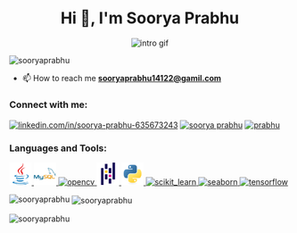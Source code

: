 <h1 align="center">Hi 👋, I'm Soorya Prabhu</h1>

<p align="center">
  <img src="https://camo.githubusercontent.com/2366b34bb903c09617990fb5fff4622f3e941349e846ddb7e73df872a9d21233/68747470733a2f2f63646e2e6472696262626c652e636f6d2f75736572732f3733303730332f73637265656e73686f74732f363538313234332f6176656e746f2e676966" alt="intro gif" width="400" />
</p>

<p align="left">
  <img src="https://komarev.com/ghpvc/?username=sooryaprabhu&label=Profile%20views&color=0e75b6&style=flat" alt="sooryaprabhu" />
</p>

- 📫 How to reach me **sooryaprabhu14122@gamil.com**

<h3 align="left">Connect with me:</h3>
<p align="left">
<a href="https://linkedin.com/in/linkedin.com/in/soorya-prabhu-635673243" target="blank"><img align="center" src="https://raw.githubusercontent.com/rahuldkjain/github-profile-readme-generator/master/src/images/icons/Social/linked-in-alt.svg" alt="linkedin.com/in/soorya-prabhu-635673243" height="30" width="40" /></a>
<a href="https://kaggle.com/soorya prabhu" target="blank"><img align="center" src="https://raw.githubusercontent.com/rahuldkjain/github-profile-readme-generator/master/src/images/icons/Social/kaggle.svg" alt="soorya prabhu" height="30" width="40" /></a>
<a href="https://www.youtube.com/c/prabhu" target="blank"><img align="center" src="https://raw.githubusercontent.com/rahuldkjain/github-profile-readme-generator/master/src/images/icons/Social/youtube.svg" alt="prabhu" height="30" width="40" /></a>
</p>

<h3 align="left">Languages and Tools:</h3>
<p align="left">
<a href="https://www.java.com" target="_blank" rel="noreferrer"> <img src="https://raw.githubusercontent.com/devicons/devicon/master/icons/java/java-original.svg" alt="java" width="40" height="40"/> </a>
<a href="https://www.mysql.com/" target="_blank" rel="noreferrer"> <img src="https://raw.githubusercontent.com/devicons/devicon/master/icons/mysql/mysql-original-wordmark.svg" alt="mysql" width="40" height="40"/> </a>
<a href="https://opencv.org/" target="_blank" rel="noreferrer"> <img src="https://www.vectorlogo.zone/logos/opencv/opencv-icon.svg" alt="opencv" width="40" height="40"/> </a>
<a href="https://pandas.pydata.org/" target="_blank" rel="noreferrer"> <img src="https://raw.githubusercontent.com/devicons/devicon/2ae2a900d2f041da66e950e4d48052658d850630/icons/pandas/pandas-original.svg" alt="pandas" width="40" height="40"/> </a>
<a href="https://www.python.org" target="_blank" rel="noreferrer"> <img src="https://raw.githubusercontent.com/devicons/devicon/master/icons/python/python-original.svg" alt="python" width="40" height="40"/> </a>
<a href="https://scikit-learn.org/" target="_blank" rel="noreferrer"> <img src="https://upload.wikimedia.org/wikipedia/commons/0/05/Scikit_learn_logo_small.svg" alt="scikit_learn" width="40" height="40"/> </a>
<a href="https://seaborn.pydata.org/" target="_blank" rel="noreferrer"> <img src="https://seaborn.pydata.org/_images/logo-mark-lightbg.svg" alt="seaborn" width="40" height="40"/> </a>
<a href="https://www.tensorflow.org" target="_blank" rel="noreferrer"> <img src="https://www.vectorlogo.zone/logos/tensorflow/tensorflow-icon.svg" alt="tensorflow" width="40" height="40"/> </a>
</p>

<p><img align="left" src="https://github-readme-stats.vercel.app/api/top-langs?username=sooryaprabhu&show_icons=true&locale=en&layout=compact" alt="sooryaprabhu" /></p>

<p>&nbsp;<img align="center" src="https://github-readme-stats.vercel.app/api?username=sooryaprabhu&show_icons=true&locale=en" alt="sooryaprabhu" /></p>

<p><img align="center" src="https://github-readme-streak-stats.herokuapp.com/?user=sooryaprabhu&" alt="sooryaprabhu" /></p>
